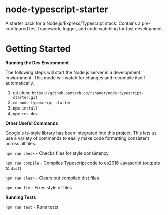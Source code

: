 # node-typescript-starter
A starter pack for a Node.js/Express/Typescript stack. Contains a pre-configured test framework, logger, and code watching for fast development.

# Getting Started

**Running the Dev Environment**

The following steps will start the Node.js server in a development enviornment. 
This mode will watch for changes and recompile itself automatically.
1. git clone `https://github.bamtech.co/rshaner/node-typescript-starter.git`
2. `cd node-typescript-starter`
3. `npm install`
4. `npm run dev`

**Other Useful Commands**

Google's ts-style library has been integrated into this project. 
This lets us use a variety of commands to easily make code formatting consistent across
all files.

`npm run check` - Checks files for style consistency

`npm run compile` - Compiles Typescript code to es2016 Javascript (outputs to `dist`)

`npm run clean` - Clears out compiled dist files

`npm run fix` - Fixes style of files

**Running Tests**

`npm run test` - Runs tests





